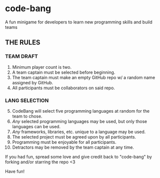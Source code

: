 # code-bang
A fun minigame for developers to learn new programming skills and build teams

## THE RULES

### TEAM DRAFT

1. Minimum player count is two.
2. A team captain must be selected before beginning.
3. The team captain must make an empty GitHub repo w/ a random name assigned by GitHub.
4. All participants must be collaborators on said repo.

### LANG SELECTION

5. CodeBang will select five programming languages at random for the team to chose.
6. *Any* selected programming languages may be used, but only those languages can be used.
7. *Any* frameworks, libraries, etc. unique to a language may be used.
8. The selected project must be agreed upon by all participants.
9. Programming must be enjoyable for all participants.
10. Detractors may be removed by the team captain at any time.

If you had fun, spread some love 
and give credit back to "code-bang" 
by forking and/or starring the repo <3

Have fun!
